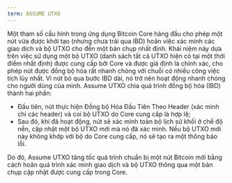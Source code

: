 ```yaml
---
term: ASSUME UTXO
---
```


Một tham số cấu hình trong ứng dụng Bitcoin Core hàng đầu cho phép một nút vừa được khởi tạo (nhưng chưa trải qua IBD) hoãn việc xác minh các giao dịch và bộ UTXO cho đến một bản chụp nhất định. Khái niệm này dựa trên việc sử dụng một bộ UTXO (danh sách tất cả UTXO hiện có tại một thời điểm nhất định) được cung cấp bởi Core và được giả định là chính xác, cho phép nút được đồng bộ hóa rất nhanh chóng với chuỗi có nhiều công việc tích lũy nhất. Vì nút bỏ qua bước IBD dài, nó trở nên hoạt động nhanh chóng cho người dùng của mình. Assume UTXO chia quá trình đồng bộ hóa (IBD) thành hai phần:
* Đầu tiên, nút thực hiện Đồng bộ Hóa Đầu Tiên Theo Header (xác minh chỉ các header) và coi bộ UTXO do Core cung cấp là hợp lệ;
* Sau đó, khi đã hoạt động, nút sẽ xác minh toàn bộ lịch sử khối ở chế độ nền, cập nhật một bộ UTXO mới mà nó đã xác minh. Nếu bộ UTXO mới này không khớp với bộ do Core cung cấp, nó sẽ tạo ra một thông báo lỗi.

Do đó, Assume UTXO tăng tốc quá trình chuẩn bị một nút Bitcoin mới bằng cách hoãn quá trình xác minh giao dịch và bộ UTXO thông qua một bản chụp cập nhật được cung cấp trong Core.